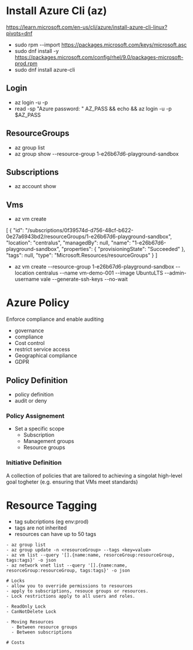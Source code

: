 # Install Azure Cli (az)

https://learn.microsoft.com/en-us/cli/azure/install-azure-cli-linux?pivots=dnf

- sudo rpm --import https://packages.microsoft.com/keys/microsoft.asc
- sudo dnf install -y https://packages.microsoft.com/config/rhel/9.0/packages-microsoft-prod.rpm
- sudo dnf install azure-cli

## Login

- az login -u <username> -p <password>
- read -sp "Azure password: " AZ_PASS && echo && az login -u <username> -p $AZ_PASS

## ResourceGroups

- az group list
- az group show --resource-group 1-e26b67d6-playground-sandbox

## Subscriptions

- az account show

## Vms

- az vm create

[
  {
    "id": "/subscriptions/0f39574d-d756-48cf-b622-0e27a6943bd2/resourceGroups/1-e26b67d6-playground-sandbox",
    "location": "centralus",
    "managedBy": null,
    "name": "1-e26b67d6-playground-sandbox",
    "properties": {
      "provisioningState": "Succeeded"
    },
    "tags": null,
    "type": "Microsoft.Resources/resourceGroups"
  }
]

- az vm create --resource-group 1-e26b67d6-playground-sandbox --location centralus --name vm-demo-001 --image UbuntuLTS --admin-username vale --generate-ssh-keys --no-wait

# Azure Policy

Enforce compliance and enable auditing
- governance
- compliance
- Cost control
- restrict service access
- Geographical compliance
- GDPR

## Policy Definition
- policy definition
- audit or deny

### Policy Assignement
- Set a specific scope
  - Subscription
  - Management groups
  - Resource groups

### Initiative Definition
A collection of policies that are tailored to achieving a singolat high-level goal togheter (e.g. ensuring that VMs meet standards)


# Resource Tagging
- tag subcriptions (eg env:prod)
- tags are not inherited
- resources can have up to 50 tags

```
- az group list
- az group update -n <resourceGroup> --tags <key=value>
- az vm list --query '[].{name:name, resorceGroup:resourceGroup, tags:tags}' -o json
- az network vnet list --query '[].{name:name, resorceGroup:resourceGroup, tags:tags}' -o json

# Locks
- allow you to override permissions to resources
- apply to subscriptions, resouce groups or resources.
- Lock restrictions apply to all users and roles.

- ReadOnly Lock
- CanNotDelete Lock

- Moving Resources
  - Between resource groups
  - Between subscriptions

# Costs
